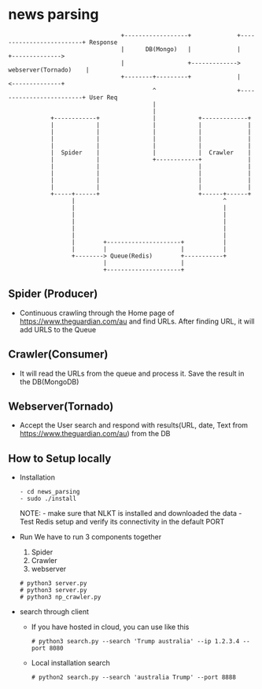 # news parsing

                                    +------------------+             +-------------------------+ Response
                                    |      DB(Mongo)   |             |                         +-------------->
                                    |                  +------------->   webserver(Tornado)    |
                                    +--------+---------+             |                         <--------------+
                                             ^                       +-------------------------+ User Req
                                             |
                                             |
                +------------+               |            +-------------+
                |            |               |            |             |
                |            |               |            |             |
                |            |               |            |             |
                |            |               |            |             |
                |  Spider    |               |            |  Crawler    |
                |            |               +------------+             |
                |            |                            |             |
                |            |                            |             |
                |            |                            |             |
                |            |                            |             |
                +-----+------+                            +------+------+
                      |                                          ^
                      |                                          |
                      |                                          |
                      |                                          |
                      |                                          |
                      |                                          |
                      |        +---------------------+           |
                      |        |                     |           |
                      +--------> Queue(Redis)        +-----------+
                               |                     |
                               +---------------------+


Spider (Producer)
-----------------
* Continuous crawling through the Home page of https://www.theguardian.com/au and find URLs. After finding URL, it will add URLS to the Queue

Crawler(Consumer)
-----------------
* It will read the URLs from the queue and process it. Save the result in the DB(MongoDB)

Webserver(Tornado)
------------------
* Accept the User search and respond with results(URL, date, Text from  https://www.theguardian.com/au) from  the DB

How to Setup locally
--------------------
- Installation
    ```
    - cd news_parsing
    - sudo ./install
    ```

    NOTE: - make sure that NLKT is installed and downloaded the data
          - Test Redis setup and verify its connectivity in the default PORT
- Run
    We have to run 3 components together
    1. Spider
    2. Crawler
    3. webserver
    ```
    # python3 server.py
    # python3 server.py
    # python3 np_crawler.py
    ```
- search through client
  - If you have hosted in cloud, you can use like this
    ```
    # python3 search.py --search 'Trump australia' --ip 1.2.3.4 --port 8080
    ```
  - Local installation search
    ```
    # python2 search.py --search 'australia Trump' --port 8888
    ```
